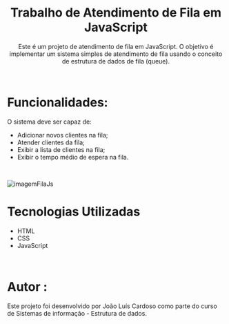 <h1 align="center"><b>Trabalho de Atendimento de Fila em JavaScript</b></h1>
<p align="center">Este é um projeto de atendimento de fila em JavaScript. O objetivo é implementar um sistema simples de atendimento de fila usando o conceito de estrutura de dados de fila (queue).</p> 
<br>

<h1><b>Funcionalidades: </b></h1>
<p>O sistema deve ser capaz de: </p>
<ul>
   <li>Adicionar novos clientes na fila;</li>     
   <li>Atender clientes da fila;</li>    
   <li>Exibir a lista de clientes na fila;</li>    
   <li>Exibir o tempo médio de espera na fila.</li>    
   
</ul>
<br>

![imagemFilaJs](https://user-images.githubusercontent.com/103074041/230057600-e8756627-ebaf-4cac-8257-42823ae1551c.png)

<h1><b>Tecnologias Utilizadas</b></h1>
<ul>
   <li>HTML</li>     
   <li>CSS</li>    
   <li>JavaScript</li>       
</ul>
<br>

<h1><b>Autor : </b></h1>
<p>
    Este projeto foi desenvolvido por João Luís Cardoso como parte do curso de Sistemas de informação - Estrutura de dados.         
</p>
